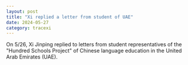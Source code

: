 ```yaml
---
layout: post
title: "Xi replied a letter from student of UAE"
date: 2024-05-27
category: tracexi
---
```


On 5/26, Xi Jinping replied to letters from student representatives of the "Hundred Schools Project" of Chinese language education in the United Arab Emirates (UAE).